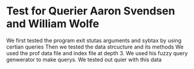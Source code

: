 # Test for Querier Aaron Svendsen and William Wolfe


We first tested the program exit stutas arguments and sybtax by using
certian queries
Then we tested the data strcucture and its methods
We used the prof data file and index file at depth 3.
We used his fuzzy query genwerator to make querys.
We tested out quier with this data
